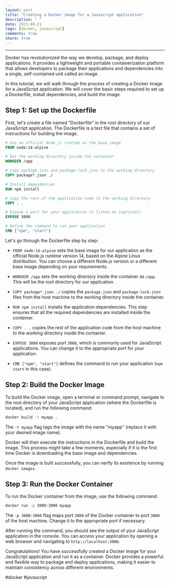 ```yaml
---
layout: post
title: "Creating a Docker image for a Javascript application"
description: " "
date: 2023-09-21
tags: [docker, javascript]
comments: true
share: true
---
```


---

Docker has revolutionized the way we develop, package, and deploy applications. It provides a lightweight and portable containerization platform that allows developers to package their applications and dependencies into a single, self-contained unit called an image.

In this tutorial, we will walk through the process of creating a Docker image for a JavaScript application. We will cover the basic steps required to set up a Dockerfile, install dependencies, and build the image.

## Step 1: Set up the Dockerfile

First, let's create a file named "Dockerfile" in the root directory of our JavaScript application. The Dockerfile is a text file that contains a set of instructions for building the image.

```Dockerfile
# Use an official Node.js runtime as the base image
FROM node:14-alpine

# Set the working directory inside the container
WORKDIR /app

# Copy package.json and package-lock.json to the working directory
COPY package*.json ./

# Install dependencies
RUN npm install

# Copy the rest of the application code to the working directory
COPY . .

# Expose a port for your application to listen on (optional)
EXPOSE 3000

# Define the command to run your application
CMD ["npm", "start"]
```

Let's go through the Dockerfile step by step:

- `FROM node:14-alpine` sets the base image for our application as the official Node.js runtime version 14, based on the Alpine Linux distribution. You can choose a different Node.js version or a different base image depending on your requirements.

- `WORKDIR /app` sets the working directory inside the container as `/app`. This will be the root directory for our application.

- `COPY package*.json ./` copies the `package.json` and `package-lock.json` files from the host machine to the working directory inside the container.

- `RUN npm install` installs the application dependencies. This step ensures that all the required dependencies are installed inside the container.

- `COPY . .` copies the rest of the application code from the host machine to the working directory inside the container.

- `EXPOSE 3000` exposes port `3000`, which is commonly used for JavaScript applications. You can change it to the appropriate port for your application.

- `CMD ["npm", "start"]` defines the command to run your application (`npm start` in this case).

## Step 2: Build the Docker Image

To build the Docker image, open a terminal or command prompt, navigate to the root directory of your JavaScript application (where the Dockerfile is located), and run the following command:

```bash
docker build -t myapp .
```

The `-t myapp` flag tags the image with the name "myapp" (replace it with your desired image name).

Docker will then execute the instructions in the Dockerfile and build the image. This process might take a few moments, especially if it is the first time Docker is downloading the base image and dependencies.

Once the image is built successfully, you can verify its existence by running `docker images`.

## Step 3: Run the Docker Container

To run the Docker container from the image, use the following command:

```bash
docker run -p 3000:3000 myapp
```

The `-p 3000:3000` flag maps port `3000` of the Docker container to port `3000` of the host machine. Change it to the appropriate port if necessary.

After running the command, you should see the output of your JavaScript application in the console. You can access your application by opening a web browser and navigating to `http://localhost:3000`.

Congratulations! You have successfully created a Docker image for your JavaScript application and run it as a container. Docker provides a powerful and flexible way to package and deploy applications, making it easier to maintain consistency across different environments.

#docker #javascript